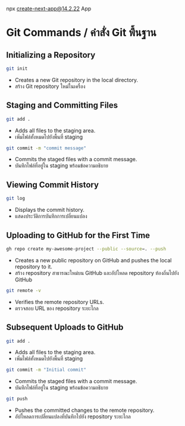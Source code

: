 npx create-next-app@14.2.22 App

# Git Commands / คำสั่ง Git พื้นฐาน

## Initializing a Repository
```sh
git init
```
- Creates a new Git repository in the local directory.
- สร้าง Git repository ใหม่ในเครื่อง

## Staging and Committing Files
```sh
git add .
```
- Adds all files to the staging area.
- เพิ่มไฟล์ทั้งหมดไปยังพื้นที่ staging

```sh
git commit -m "commit message"
```
- Commits the staged files with a commit message.
- บันทึกไฟล์ที่อยู่ใน staging พร้อมข้อความอธิบาย

## Viewing Commit History
```sh
git log
```
- Displays the commit history.
- แสดงประวัติการบันทึกการเปลี่ยนแปลง

## Uploading to GitHub for the First Time
```sh
gh repo create my-awesome-project --public --source=. --push
```
- Creates a new public repository on GitHub and pushes the local repository to it.
- สร้าง repository สาธารณะใหม่บน GitHub และอัปโหลด repository ท้องถิ่นไปยัง GitHub

```sh
git remote -v
```
- Verifies the remote repository URLs.
- ตรวจสอบ URL ของ repository ระยะไกล

## Subsequent Uploads to GitHub
```sh
git add .
```
- Adds all files to the staging area.
- เพิ่มไฟล์ทั้งหมดไปยังพื้นที่ staging

```sh
git commit -m "Initial commit"
```
- Commits the staged files with a commit message.
- บันทึกไฟล์ที่อยู่ใน staging พร้อมข้อความอธิบาย

```sh
git push
```
- Pushes the committed changes to the remote repository.
- อัปโหลดการเปลี่ยนแปลงที่บันทึกไปยัง repository ระยะไกล
